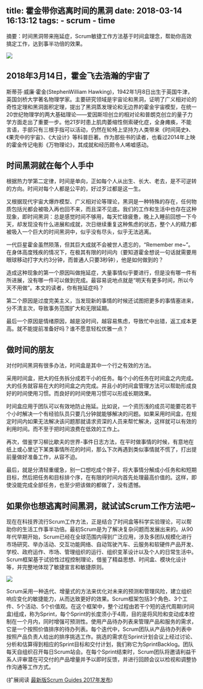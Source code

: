 title: 霍金带你逃离时间的黑洞
date: 2018-03-14 16:13:12
tags:
    - scrum
    - time
---
摘要：时间黑洞带来拖延症，Scrum敏捷工作方法基于时间盒理念，帮助你高效搞定工作，达到事半功倍的效果。

![](https://www.uperform.cn/wp-content/uploads/2018/03/%E5%BE%AE%E4%BF%A1%E5%9B%BE%E7%89%87_20180315112150-1024x1024.jpg)
## 2018年3月14日，霍金飞去浩瀚的宇宙了

斯蒂芬·威廉·霍金(StephenWilliam Hawking)，1942年1月8日出生于英国牛津，英国剑桥大学著名物理学家。主要研究领域是宇宙论和黑洞，证明了广义相对论的奇性定理和黑洞面积定理，提出了黑洞蒸发理论和无边界的霍金宇宙模型，在统一20世纪物理学的两大基础理论——爱因斯坦创立的相对论和普朗克创立的量子力学方面走出了重要一步。他21岁时患上肌肉萎缩性侧索硬化症，全身瘫痪，不能言语，手部只有三根手指可以活动，仍然在轮椅上坚持为人类带来《时间简史》、《果壳中的宇宙》、《大设计》等科普巨著。作为那些书的读者，也看过2014年上映的霍金传记电影《万物理论》，其成就和经历颇令人唏嘘感动。


## 时间黑洞就在每个人手中

根据热力学第二定律，时间是单向，正如每个人从出生、长大、老去，是不可逆转的方向。时间对每个人都是公平的，好过歹过都是这一生。

<!--more-->

又根据现代宇宙大爆炸模型、广义相对论等理论，黑洞是一种特殊的存在，任何物质包括光都会被吸入再也回不来，而且深不见底。我们的工作和生活中也存在这种现象，即时间黑洞：总是感觉时间不够用，每天忙碌疲惫，晚上入睡前回想一下今天，却发现没有什么进展和成就，次日继续重复这种焦虑的状态，整个人的精力都被吸入一个巨大的时间黑洞中，似乎没有尽头，似乎无法逃离。

一代巨星霍金虽然陨落，但其巨大成就不会被世人遗忘的，“Remember me~”。在身体高度残疾的情况下，在极其有限的时间内（要知道霍金想说一句话就需要用眼球移动打字大约3分钟，而普通人只要3秒钟），他是如何做到的？

造成这种现象的第一个原因叫做拖延症，大量事情似乎要进行，但是没有哪一件有所进展，没有哪一件可以做到完成。最容易说地点就是“明天有更多时间，所以今天不用做”。本文的读者，你有拖延症吗？

第二个原因是过度完美主义，当发现新的事情的时候还试图把更多的事情塞进来，分不清主次，导致事务范围扩大和无限延期。

最后一个原因是情绪原因，越是没时间，越容易焦虑，导致忙中出错，返工成本更高。就不能提前准备好吗？谁不愿意轻松优雅一点？

## 做时间的朋友

对付时间黑洞有很多办法，时间盒是其中一个行之有效的方法。

采用时间盒，把大的任务拆分成若干小的任务。每个小的任务在时间盒之内完成。大的任务就容易在大的时间盒之内完成。并且小的时间盒管理方法可以帮助形成良好的时间使用习惯。而良好的时间使用习惯可以形成长期效果。

时间盒应用于团队可以有效地防止拖延。比如说，一个资历浅的成员可能要花若干个小时解决一个有经验队员只要几分钟就能够解决的问题。如果采用时间盒，在规定时间内如果无法解决该问题那就请求资深的人员来帮忙解决，这样就可以有效的利用时间。而不至于把时间浪费在低效的工作上。

再次，借鉴学习柳比歇夫的世界-事件日志方法，在平时做事情的时候，有意地在纸上或心里记下某类事情所花的时间，那么下次再遇到类似事情就不慌了，打出提前量做好准备工作，从容不迫。

最后，就是分清轻重缓急，别一口想吃成个胖子，将大事情分解成小任务和和短期目标，然后把任务和目标排个序，在有限的时间内首先处理最高价值的。这样，即使没能完成全部任务，也至少把该做的都做了，没有遗憾。

## 如果你也想逃离时间黑洞，就试试Scrum工作方法吧~

现在在科技界流行Scrum工作方法，正是结合了时间盒等科学实验理论，可以帮助你的生活工作事半功倍。最初Scrum是为了解决复杂问题而发展出来的。从90年代早期开始，Scrum已经在全球范围内得到广泛应用，涉及多团队规模化进行市场研究、举办活动、交互功能网络、自动驾驶汽车、云服务和软硬件产品开发、学校、政府运作、市场、管理组织的运行、组织变革设计以及个人的日常生活中。Scrum框架基于试验性过程控制理论，借鉴了精益思想、时间盒、模块化设计等，并完整地体现了敏捷宣言和敏捷原则。

![](https://www.uperform.cn/wp-content/uploads/2018/02/scrum-and-scrum-alliance.png)

Scrum采用一种迭代、增量式的方法来优化对未来的预测和管理风险，建立组织响应变化的敏捷能力，从而达致更好的效果。Scrum框架包括3个角色、3个工件、5个活动、5个价值观。在这个框架中，整个过程由若干个短的迭代周期(时间盒)组成，称为Sprint，每个Sprint的长度须小于4周，目的是将风险和变动成本控制在一个月内，同时增强可预测性。使用产品待办列表来管理产品和服务的需求，它是一个按照价值排序的待办列表。每个迭代中，Scrum团队从产品待办列表中按照产品负责人给出的排序挑选工作。挑选的需求在Sprint计划会议上经过讨论、分析和估算得到相应的Sprint目标和交付计划，我们称它为SprintBacklog。团队每天自组织召开每日Scrum站会。在每个Sprint结束时，Scrum团队将邀请利益干系人评审潜在可交付的产品增量并予以即时反馈，并进行回顾会议以检视和调整协作沟通等工作方式。


(扩展阅读  [最新版Scrum Guides 2017年发布](https://www.uperform.cn/scrum-guide-chinese/))